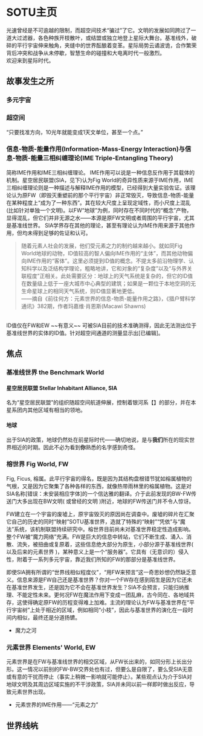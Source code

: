 # SOTU主页

光速曾经是不可逾越的限制，而超空间技术“骗过”了它。文明的发展如同跨过了一道大过滤器，各色种族开枝散叶，或结盟或独立地登上星际大舞台。基准线外，破碎的平行宇宙伸来触角，夹缝中的世界酝酿着变革。星际局势云谲波诡，合作繁荣背后冲突和战争从未停歇，智慧生命的碰撞和大电离时代一般激烈。<br>
欢迎来到星际时代。

## 故事发生之所

### 多元宇宙

### 超空间

“只要找准方向，10光年就能变成1天文单位，甚至一个点。”


### 信息-物质-能量作用(Information-Mass-Energy Interaction)与信息-物质-能量三相纠缠理论(IME Triple-Entangling Theory)
简称IME作用和IME三相纠缠理论。
IME作用可以说是一种信息反作用于其载体的机制。星空居民联盟(SIA，见下)认为Fig World的奇异性质来源于IME作用，IME三相纠缠理论则是一种描述与解释IME作用的模型，已经得到大量实验佐证。该理论认为原FW（即毁灭重塑前的那个平行宇宙）非正常毁灭，导致信息-物质-能量在某种程度上“成为了一种东西”。其在较大尺度上呈现定域性，而小尺度上混乱(比如针对单独一个文明)。以FW“地球”为例，同时存在不同时代的“概念”产物，显得混乱，但它们并非无源之水——本源是原FW文明或者周围的平行宇宙，尤其是基准线世界。
SIA学界存在其他的理论，甚至有理论认为IME作用来源于其他作用，但均未得到足够的佐证和认可。
<br>
>随着元素人社会的发展，他们受元素之力的制约越来越小。就如同Fig World地球的动物，ID值较高的智人偏向IME作用的“主体”，而其他动物偏向IME作用的“客体”。这里必须提到ID值的概念。不提太多前沿物理学、认知科学以及泛结构学理论，粗略地讲，它和对象的“复杂度”以及“与外界关联程度”正相关。此处需要区分：地球上的天气系统是复杂的，但它的ID值在数量级上低于一座大城市中心典型的建筑；如果是一颗位于本地空洞的无生命星球上的相同天气系统，则ID值显著地更低。<br>
>    ——摘自《前往何方：元素世界的信息-物质-能量作用之路》，《猎户臂科学通讯》382期，作者玛嘉维·肖恩斯(Macawi Shawns)
<br> 
ID值仅在FW和EW ~~有意义~~ 可被SIA目前的技术准确测得，因此无法测出位于基准线世界的实体的ID值。针对超空间通道的测量显示出[已编辑]。


## 焦点
### 基准线世界 the Benchmark World

#### 星空居民联盟 Stellar Inhabitant Alliance, SIA
名为“星空居民联盟”的组织随超空间航道伸展，控制着银河系【】的部分，并在本星系团内其他区域有相当的领地。
  
#### 地球
出于SIA的政策，地球仍然处在前星际时代——确切地说，是与**我们**所在的现实世界相近的时期。因此不必为看到**你**熟悉的名字感到奇怪。

### 榕世界 Fig World, FW
Fig, Ficus, 榕属。此平行宇宙的得名，既是因为其结构盘根错节犹如榕属植物的气根，又是因为它聚集了各种各样的东西，就像热带雨林里的榕属植物。这是对SIA名称[错误：未安装相应字体]的一个信达雅的翻译。介于此前发现的BW-FW传送门大多出现在BW文明( 或曾经的文明 )附近，地球的FW传送门并不令人惊讶。

FW建立在一个宇宙的废墟上，原宇宙毁灭的原因尚在调查中。废墟的碎片在汇聚它自己的历史的同时“映射”SOTU基准世界，造就了特殊的“映射”“凭依”与“魔法”系统，该机制联盟持续研究中。榕世界目前尚未对基准世界稳定性造成影响。整个FW被“魔力网络”充满。FW是巨大的信息中转站，它们不断生成、涌入、消散、流失，被扭曲或复原着，这些信息绝大部分为原生，小部分源于基准线世界( 以及后来的元素世界 )，某种意义上是一个“服务器”。它具有（无意识的）侵入性，附着于一系列多元宇宙，靠近我们所知的FW的那部分是基准线世界。

即使SIA拥有所谓的“世界线相似程度仪”，“用FW来预言”这一奇思妙想仍然缺乏意义。信息来源是FW自己还是基准世界？你对一个FW存在感到陌生是因为它还未在基准世界发生，还是因为它不会在基准世界发生？SIA不会预言，只能归纳推理、不能定性未来。更何况FW在魔法作用下变成一团乱麻，古今同在、各地域共存，这使得确定原FW的历程变得难上加难。主流的理论认为FW与基准世界在“平行宇宙树”上处于相近的区域，例如相同“小枝”，因此与基准世界的演化在一段时间内相似，最终还是分道扬镳。

- 魔力之河

### 元素世界 Elements' World, EW
元素世界是在FW与基准线世界的相交区域，从FW长出来的，如同分形上长出分形。这一情况以前别的FW-BW交界处也有过，但要么是自限了，要么受SIA无意或有意的干扰而停止（事实上稍微一影响就可能停止）。某些观点认为介于SIA对地球文明及其周边区域实施的不干涉政策，SIA并未同以前一样即时做出反应，导致元素世界出现。

- 元素世界的IME作用——“元素之力”


## 世界线~~坑~~

